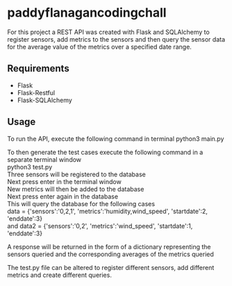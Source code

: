 # paddyflanagancodingchall

For this project a REST API was created with Flask and SQLAlchemy to register sensors, add metrics to the sensors and then query the sensor data for the average value of the metrics over a specified date range.

## Requirements
* Flask
* Flask-Restful
* Flask-SQLAlchemy

## Usage 
To run the API, execute the following command in terminal 
python3 main.py

To then generate the test cases execute the following command in a separate terminal window  
python3 test.py  
Three sensors will be registered to the database  
Next press enter in the terminal window  
New metrics will then be added to the database  
Next press enter again in the database  
This will query the database for the following cases  
data = {'sensors':'0,2,1', 'metrics':'humidity,wind_speed', 'startdate':2, 'enddate':3}  
and data2 = {'sensors':'0,2', 'metrics':'wind_speed', 'startdate':1, 'enddate':3}  

A response will be returned in the form of a dictionary representing the sensors queried and the corresponding averages of the metrics queried

The test.py file can be altered to register different sensors, add different metrics and create different queries.
